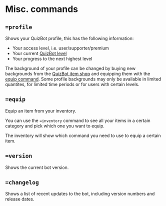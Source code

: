 # Misc. commands

## `=profile`

Shows your QuizBot profile, this has the following information:

- Your access level, i.e. user/supporter/premium
- Your current [QuizBot level](../levelling/xp.md)
- Your progress to the next highest level

The background of your profile can be changed by buying new backgrounds from the [QuizBot item shop](../shop/shop.md) and equipping them with the [equip command](#equip). Some profile backgrounds may only be available in limited quantites, for limited time periods or for users with certain levels.

## `=equip`

Equip an item from your inventory.

You can use the `=inventory` command to see all your items in a certain category and pick which one you want to equip.

The inventory will show which command you need to use to equip a certain item.

## `=version`

Shows the current bot version.

## `=changelog`

Shows a list of recent updates to the bot, including version numbers and release dates.
